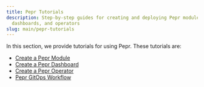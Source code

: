 ```yaml
---
title: Pepr Tutorials
description: Step-by-step guides for creating and deploying Pepr modules,
  dashboards, and operators
slug: main/pepr-tutorials
---
```


In this section, we provide tutorials for using Pepr. These tutorials are:

* [Create a Pepr Module](create-pepr-module/)
* [Create a Pepr Dashboard](create-pepr-dashboard/)
* [Create a Pepr Operator](create-pepr-operator/)
* [Pepr GitOps Workflow](pepr-gitops-workflow/)
